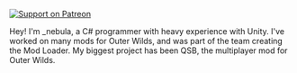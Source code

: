 [![Support on Patreon](https://img.shields.io/badge/dynamic/json?style=for-the-badge&color=%23e85b46&label=Patreon&query=data.attributes.patron_count&suffix=%20patrons&url=https%3A%2F%2Fwww.patreon.com%2Fapi%2Fcampaigns%2F8528484&logo=patreon)](https://www.patreon.com/_nebula)

Hey! I'm \_nebula, a C# programmer with heavy experience with Unity. I've worked on many mods for Outer Wilds, and was part of the team creating the Mod Loader. My biggest project has been QSB, the multiplayer mod for Outer Wilds.

